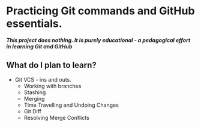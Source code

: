 # Practicing Git commands and GitHub essentials. 
**_This project does nothing. It is purely educational - a pedagogical effort in learning Git and GitHub_**

## What do I plan to learn? 
* Git VCS - ins and outs. 
  * Working with branches
  * Stashing 
  * Merging
  * Time Travelling and Undoing Changes
  * Git Diff
  * Resolving Merge Conflicts
